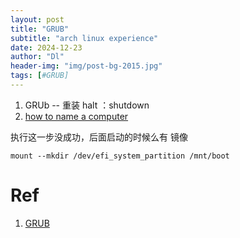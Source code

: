 ```yaml
---
layout: post
title: "GRUB"
subtitle: "arch linux experience"
date: 2024-12-23
author: "Dl"
header-img: "img/post-bg-2015.jpg"
tags: [#GRUB]
---
```

1. GRUb -- 重装 halt ：shutdown
2. [how to name a computer](https://datatracker.ietf.org/doc/html/rfc1178)

执行这一步没成功，后面启动的时候么有 镜像
```
mount --mkdir /dev/efi_system_partition /mnt/boot
```

# Ref
1. [GRUB](https://www.linuxfoundation.org/blog/blog/classic-sysadmin-how-to-rescue-a-non-booting-grub-2-on-linux)